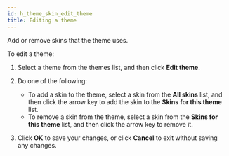 ```yaml
---
id: h_theme_skin_edit_theme
title: Editing a theme
---
```





Add or remove skins that the theme uses.

To edit a theme:

1.  Select a theme from the themes list, and then click **Edit theme**.

2.  Do one of the following:

    -   To add a skin to the theme, select a skin from the **All skins** list, and then click the arrow key to add the skin to the **Skins for this theme** list.
    -   To remove a skin from the theme, select a skin from the **Skins for this theme** list, and then click the arrow key to remove it.
3.  Click **OK** to save your changes, or click **Cancel** to exit without saving any changes.


